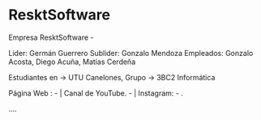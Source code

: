 # ResktSoftware

Empresa ResktSoftware -

Lider: Germán Guerrero
Sublider: Gonzalo Mendoza
Empleados: Gonzalo Acosta, Diego Acuña, Matías Cerdeña

Estudiantes en -> UTU Canelones, Grupo -> 3BC2 Informática

Página Web : - | Canal de YouTube. - | Instagram: - .

....